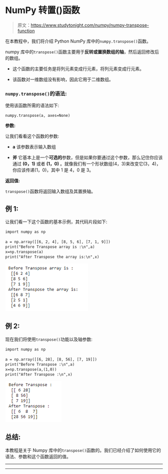 # NumPy 转置()函数

> 原文：<https://www.studytonight.com/numpy/numpy-transpose-function>

在本教程中，我们将介绍 Python NumPy 库中的`numpy.transpose()`函数。

numpy 库中的`transpose()`函数主要用于**反转或置换数组的轴**，然后返回修改后的数组。

*   这个函数的主要任务是将列元素变成行元素，将列元素变成行元素。

*   该函数对一维数组没有影响，因此它用于二维数组。

### `numpy.transpose()`的语法:

使用该函数所需的语法如下:

```
numpy.transpose(a, axes=None)
```

**参数:**

让我们看看这个函数的参数:

*   **a**
    该参数表示输入数组

*   **斧**
    它基本上是一个**可选的**参数，但是如果你要通过这个参数，那么记住你应该通过 **(0，1)** 或者 **(1，0)** 。就像我们有一个形状数组(4，3)来改变它(3，4)，你应该传递(1，0)，其中 1 是 4，0 是 3。

**返回值:**

`transpose()`函数将返回输入数组及其置换轴。

## 例 1:

让我们看一下这个函数的基本示例，其代码片段如下:

```
import numpy as np 

a = np.array([[6, 2, 4], [8, 5, 6], [7, 1, 9]]) 
print("Before Transpose array is :\n",a) 
x=np.transpose(a)
print("After Transpose the array is:\n",x) 
```

![numpy transpose function example](img/f26cf6571c602fa6409490fc9130136c.png)

## 例 2:

现在我们将使用`transpose()`功能以及轴参数:

```
import numpy as np 

a = np.array([[6, 28], [8, 56], [7, 19]]) 
print("Before Transpose :\n",a) 
x=np.transpose(a,(1,0))
print("After Transpose :\n",x) 
```

![numpy transpose function example](img/96560884cf3608a32517bc4cc820b9a6.png)

## 总结:

本教程是关于 Numpy 库中的`transpose()`函数的。我们已经介绍了如何使用它的语法、参数和这个函数返回的值。

* * *

* * *
